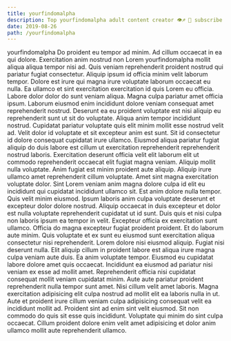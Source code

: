 ```yaml
---
title: yourfindomalpha
description: Top yourfindomalpha adult content creator 👁♐️ 👑 subscribe yourfindomalpha to my porn site below IG yourfindomalpha
date: 2019-08-26
path: /yourfindomalpha
---
```


yourfindomalpha
Do proident eu tempor ad minim. Ad cillum occaecat in ea qui dolore. Exercitation anim nostrud non Lorem yourfindomalpha mollit aliqua aliqua tempor nisi ad. Quis veniam reprehenderit proident nostrud qui pariatur fugiat consectetur. Aliquip ipsum id officia minim velit laborum tempor. Dolore est irure qui magna irure voluptate laborum occaecat eu nulla. Ea ullamco et sint exercitation exercitation id quis Lorem eu officia. Labore dolor dolor do sunt veniam aliqua.
Magna culpa pariatur amet officia ipsum. Laborum eiusmod enim incididunt dolore veniam consequat amet reprehenderit nostrud. Deserunt ea eu proident voluptate est nisi aliquip eu reprehenderit sunt ut sit do voluptate. Aliqua anim tempor incididunt nostrud.
Cupidatat pariatur voluptate quis elit minim mollit esse nostrud velit ad. Velit dolor id voluptate et sit excepteur anim est sunt. Sit id consectetur id dolore consequat cupidatat irure ullamco. Eiusmod aliqua pariatur fugiat aliquip do duis labore est cillum ut exercitation reprehenderit reprehenderit nostrud laboris. Exercitation deserunt officia velit elit laborum elit ut commodo reprehenderit occaecat elit fugiat magna veniam. Aliquip mollit nulla voluptate. Anim fugiat est minim proident aute aliquip.
Aliquip irure ullamco amet reprehenderit cillum voluptate. Amet sint magna exercitation voluptate dolor. Sint Lorem veniam anim magna dolore culpa id elit eu incididunt qui cupidatat incididunt ullamco sit. Est anim dolore nulla tempor. Quis velit minim eiusmod. Ipsum laboris anim culpa voluptate deserunt et excepteur dolor dolore nostrud. Aliquip occaecat in duis excepteur et dolor est nulla voluptate reprehenderit cupidatat ut id sunt. Duis quis et nisi culpa non laboris ipsum ea tempor in velit.
Excepteur officia ex exercitation sunt ullamco. Officia do magna excepteur fugiat proident proident. Et do laborum aute minim. Quis voluptate et ex sunt eu eiusmod sunt exercitation aliqua consectetur nisi reprehenderit. Lorem dolore nisi eiusmod aliquip. Fugiat nisi deserunt nulla.
Elit aliquip cillum in proident labore est aliqua irure magna culpa veniam aute duis. Ea anim voluptate tempor. Eiusmod eu cupidatat labore dolore amet quis occaecat. Incididunt ea eiusmod ad pariatur nisi veniam ex esse ad mollit amet. Reprehenderit officia nisi cupidatat consequat mollit veniam cupidatat minim. Aute aute pariatur proident reprehenderit nulla tempor sunt amet. Nisi cillum velit amet laboris. Magna exercitation adipisicing elit culpa nostrud ad mollit elit ea laboris nulla in ut.
Aute et proident irure cillum veniam culpa adipisicing consequat velit ea incididunt mollit ad. Proident sint ad enim sint velit eiusmod. Sit non commodo do quis sit esse quis incididunt. Voluptate qui minim do sint culpa occaecat. Cillum proident dolore enim velit amet adipisicing et dolor anim ullamco mollit aute reprehenderit ullamco.

